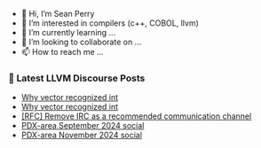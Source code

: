- 👋 Hi, I’m Sean Perry
- 👀 I’m interested in compilers (c++, COBOL, llvm)
- 🌱 I’m currently learning ...
- 💞️ I’m looking to collaborate on ...
- 📫 How to reach me ...

<!---
s66perry/s66perry is a ✨ special ✨ repository because its `README.md` (this file) appears on your GitHub profile.
You can click the Preview link to take a look at your changes.
--->
### 📕 Latest LLVM Discourse Posts

<!-- DISCOURSE-LLVM:START -->
- [Why vector recognized int](https://discourse.llvm.org/t/why-vector-recognized-int/82826#post_3)
- [Why vector recognized int](https://discourse.llvm.org/t/why-vector-recognized-int/82826#post_2)
- [[RFC] Remove IRC as a recommended communication channel](https://discourse.llvm.org/t/rfc-remove-irc-as-a-recommended-communication-channel/82808#post_5)
- [PDX-area September 2024 social](https://discourse.llvm.org/t/pdx-area-september-2024-social/81184#post_5)
- [PDX-area November 2024 social](https://discourse.llvm.org/t/pdx-area-november-2024-social/82827#post_1)
<!-- DISCOURSE-LLVM:END -->
